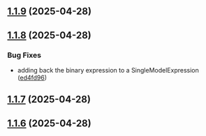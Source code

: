 ## [1.1.9](https://github.com/mParticle/audience-sdk/compare/audience-typescript-schema@1.1.8...audience-typescript-schema@1.1.9) (2025-04-28)

## [1.1.8](https://github.com/mParticle/audience-sdk/compare/audience-typescript-schema@1.1.7...audience-typescript-schema@1.1.8) (2025-04-28)


### Bug Fixes

* adding back the binary expression to a SingleModelExpression ([ed4fd96](https://github.com/mParticle/audience-sdk/commit/ed4fd96e4e409d86e72b198e556da96cc0246959))

## [1.1.7](https://github.com/mParticle/audience-sdk/compare/audience-typescript-schema@1.1.6...audience-typescript-schema@1.1.7) (2025-04-28)

## [1.1.6](https://github.com/mParticle/audience-sdk/compare/audience-typescript-schema@1.1.5...audience-typescript-schema@1.1.6) (2025-04-28)
